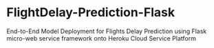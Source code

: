 # FlightDelay-Prediction-Flask
End-to-End Model Deployment for Flights Delay Prediction using Flask micro-web service framework onto Heroku Cloud Service Platform
